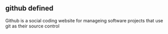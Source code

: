 ##  github defined

Github is a social coding website for manageing software projects that use git as their source control
